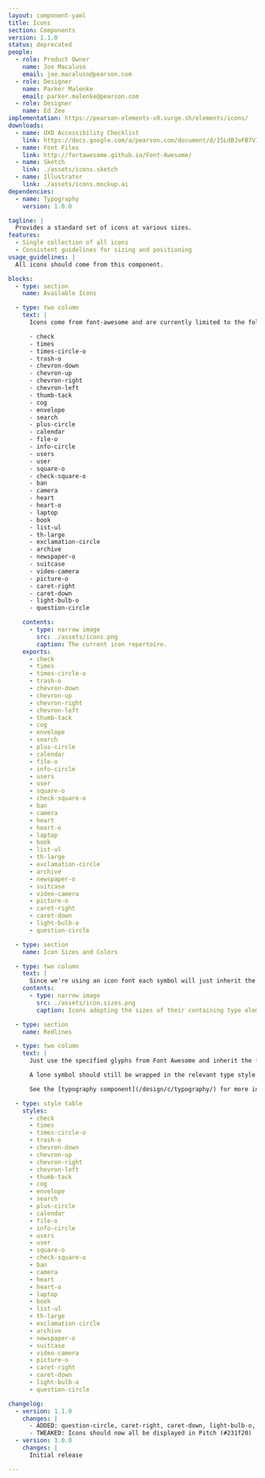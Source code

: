 ```yaml
---
layout: component-yaml
title: Icons
section: Components
version: 1.1.0
status: deprecated
people:
  - role: Product Owner
    name: Joe Macaluso
    email: joe.macaluso@pearson.com
  - role: Designer
    name: Parker Malenke
    email: parker.malenke@pearson.com
  - role: Designer
    name: Ed Zee
implementation: https://pearson-elements-v0.surge.sh/elements/icons/
downloads:
  - name: UXD Accessibility Checklist
    link: https://docs.google.com/a/pearson.com/document/d/1SLdBJoFB7V75baDqNLoWpIR8z9t2B00_pq6zC5uvrlk/edit?usp=sharing
  - name: Font Files
    link: http://fortawesome.github.io/Font-Awesome/
  - name: Sketch
    link: ./assets/icons.sketch
  - name: Illustrator
    link: ./assets/icons.mockup.ai
dependencies:
  - name: Typography
    version: 1.0.0

tagline: |
  Provides a standard set of icons at various sizes.
features:
  - Single collection of all icons
  - Consistent guidelines for sizing and positioning
usage_guidelines: |
  All icons should come from this component.

blocks:
  - type: section
    name: Available Icons

  - type: two column
    text: |
      Icons come from font-awesome and are currently limited to the following set:

      - check
      - times
      - times-circle-o
      - trash-o
      - chevron-down
      - chevron-up
      - chevron-right
      - chevron-left
      - thumb-tack
      - cog
      - envelope
      - search
      - plus-circle
      - calendar
      - file-o
      - info-circle
      - users
      - user
      - square-o
      - check-square-o
      - ban
      - camera
      - heart
      - heart-o
      - laptop
      - book
      - list-ul
      - th-large
      - exclamation-circle
      - archive
      - newspaper-o
      - suitcase
      - video-camera
      - picture-o
      - caret-right
      - caret-down
      - light-bulb-o
      - question-circle

    contents:
      - type: narrow image
        src: ./assets/icons.png
        caption: The current icon repertoire.
    exports:
      - check
      - times
      - times-circle-o
      - trash-o
      - chevron-down
      - chevron-up
      - chevron-right
      - chevron-left
      - thumb-tack
      - cog
      - envelope
      - search
      - plus-circle
      - calendar
      - file-o
      - info-circle
      - users
      - user
      - square-o
      - check-square-o
      - ban
      - camera
      - heart
      - heart-o
      - laptop
      - book
      - list-ul
      - th-large
      - exclamation-circle
      - archive
      - newspaper-o
      - suitcase
      - video-camera
      - picture-o
      - caret-right
      - caret-down
      - light-bulb-o
      - question-circle

  - type: section
    name: Icon Sizes and Colors

  - type: two column
    text: |
      Since we're using an icon font each symbol will just inherit the size and color of the surrounding type.
    contents:
      - type: narrow image
        src: ./assets/icon.sizes.png
        caption: Icons adopting the sizes of their containing type elements.

  - type: section
    name: Redlines

  - type: two column
    text: |
      Just use the specified glyphs from Font Awesome and inherit the font size and color of the surrounding text.

      A lone symbol should still be wrapped in the relevant type style (e.g. Basic Label).

      See the [typography component](/design/c/typography/) for more information.

  - type: style table
    styles:
      - check
      - times
      - times-circle-o
      - trash-o
      - chevron-down
      - chevron-up
      - chevron-right
      - chevron-left
      - thumb-tack
      - cog
      - envelope
      - search
      - plus-circle
      - calendar
      - file-o
      - info-circle
      - users
      - user
      - square-o
      - check-square-o
      - ban
      - camera
      - heart
      - heart-o
      - laptop
      - book
      - list-ul
      - th-large
      - exclamation-circle
      - archive
      - newspaper-o
      - suitcase
      - video-camera
      - picture-o
      - caret-right
      - caret-down
      - light-bulb-o
      - question-circle

changelog:
  - version: 1.1.0
    changes: |
      - ADDED: question-circle, caret-right, caret-down, light-bulb-o, and icons for archive action, plus reading, business case, video, and image content types
      - TWEAKED: Icons should now all be displayed in Pitch (#231f20)
  - version: 1.0.0
    changes: |
      Initial release

---
```

